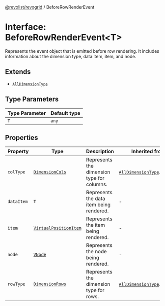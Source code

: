 [@revolist/revogrid](README.md) / BeforeRowRenderEvent

# Interface: BeforeRowRenderEvent\<T\>

Represents the event object that is emitted before row rendering.
It includes information about the dimension type, data item, item, and node.

## Extends

- [`AllDimensionType`](Interface.AllDimensionType.md)

## Type Parameters

| Type Parameter | Default type |
| ------ | ------ |
| `T` | `any` |

## Properties

| Property | Type | Description | Inherited from | Defined in |
| ------ | ------ | ------ | ------ | ------ |
| `colType` | [`DimensionCols`](TypeAlias.DimensionCols.md) | Represents the dimension type for columns. | [`AllDimensionType`](Interface.AllDimensionType.md).`colType` | [src/types/interfaces.ts:732](https://github.com/revolist/revogrid/blob/179ef4790c9da8e1216f1005cb3571a276adbd08/src/types/interfaces.ts#L732) |
| `dataItem` | `T` | Represents the data item being rendered. | - | [src/types/interfaces.ts:696](https://github.com/revolist/revogrid/blob/179ef4790c9da8e1216f1005cb3571a276adbd08/src/types/interfaces.ts#L696) |
| `item` | [`VirtualPositionItem`](Interface.VirtualPositionItem.md) | Represents the item being rendered. | - | [src/types/interfaces.ts:701](https://github.com/revolist/revogrid/blob/179ef4790c9da8e1216f1005cb3571a276adbd08/src/types/interfaces.ts#L701) |
| `node` | [`VNode`](Interface.VNode.md) | Represents the node being rendered. | - | [src/types/interfaces.ts:706](https://github.com/revolist/revogrid/blob/179ef4790c9da8e1216f1005cb3571a276adbd08/src/types/interfaces.ts#L706) |
| `rowType` | [`DimensionRows`](TypeAlias.DimensionRows.md) | Represents the dimension type for rows. | [`AllDimensionType`](Interface.AllDimensionType.md).`rowType` | [src/types/interfaces.ts:727](https://github.com/revolist/revogrid/blob/179ef4790c9da8e1216f1005cb3571a276adbd08/src/types/interfaces.ts#L727) |
